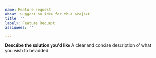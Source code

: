 ```yaml
---
name: Feature request
about: Suggest an idea for this project
title: ''
labels: Feature Request
assignees: ''

---
```


**Describe the solution you'd like**
A clear and concise description of what you wish to be added.
